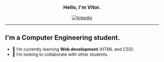 
<div align="center">
<h3> Hello, I'm Vitor.</h3>

[![linkedin](https://img.shields.io/badge/linkedin-%230077B5.svg?&style=for-the-badge&logo=linkedin&logoColor=white)](https://www.linkedin.com/in/vitoraleluia)</div>

---

## I'm a Computer Engineering student.

- 📖 I’m currently learning **Web development** (HTML and CSS).
- 💭 I’m looking to collaborate with other students.
